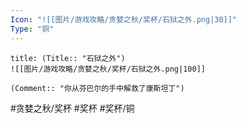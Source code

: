 ```yaml
---
Icon: "![[图片/游戏攻略/贪婪之秋/奖杯/石狱之外.png|30]]"
Type: "铜"
---
```

```ad-common-bronze-trophy
title: (Title:: "石狱之外")
![[图片/游戏攻略/贪婪之秋/奖杯/石狱之外.png|100]]

(Comment:: "你从芬巴尔的手中解救了康斯坦丁")
```

#贪婪之秋/奖杯 #奖杯 #奖杯/铜
